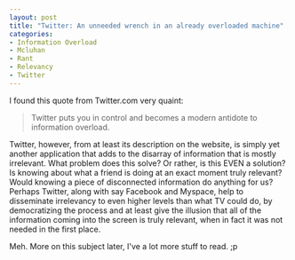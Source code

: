 ```yaml
--- 
layout: post
title: "Twitter: An unneeded wrench in an already overloaded machine"
categories:
- Information Overload
- Mcluhan
- Rant
- Relevancy
- Twitter
---
```

<p>I found this quote from Twitter.com very quaint:</p>  <blockquote>Twitter puts you in control and becomes a modern antidote to information overload.</blockquote>  <p>Twitter, however, from at least its description on the website, is simply yet another application that adds to the disarray of information that is mostly irrelevant. What problem does this solve? Or rather, is this EVEN a solution? Is knowing about what a friend is doing at an exact moment truly relevant? Would knowing a piece of disconnected information do anything for us? Perhaps Twitter, along with say Facebook and Myspace, help to disseminate irrelevancy to even higher levels than what TV could do, by democratizing the process and at least give the illusion that all of the information coming into the screen is truly relevant, when in fact it was not needed in the first place.</p>  <p>Meh. More on this subject later, I've a lot more stuff to read. ;p</p>
